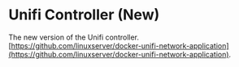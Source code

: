 # Unifi Controller (New)

The new version of the Unifi controller. [https://github.com/linuxserver/docker-unifi-network-application](https://github.com/linuxserver/docker-unifi-network-application).
